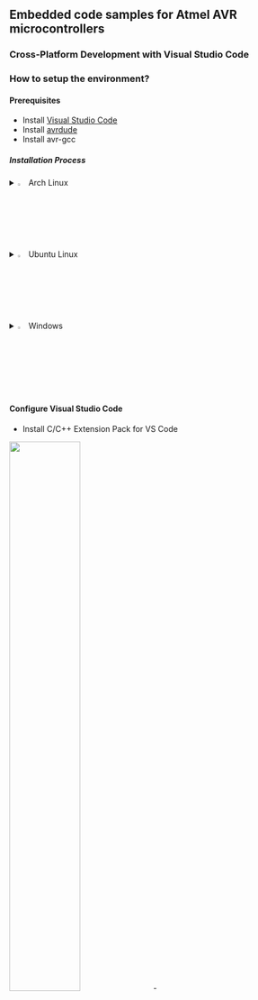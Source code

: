 ## Embedded code samples for Atmel AVR microcontrollers
### Cross-Platform Development with Visual Studio Code

### How to setup the environment?

#### Prerequisites
- Install [Visual Studio Code](https://code.visualstudio.com/)
- Install [avrdude](https://github.com/avrdudes/avrdude)
- Install avr-gcc

##### Installation Process
<details>
  <summary><img src="https://github.com/user-attachments/assets/6adedf3c-1d29-43f4-8e96-8c3d6cdcae11" width="3%" height="3%" />
Arch Linux</summary>

```bash
sudo pacman -S avrdude avr-gcc avr-libc
git clone https://aur.archlinux.org/visual-studio-code-bin.git
cd visual-studio-code-bin
makepkg -si
```
  
</details>
<details>
  <summary><img src="https://github.com/user-attachments/assets/731b966d-2257-4276-9d8b-ac7f43758c4d" width="3%" height="3%" />
Ubuntu Linux</summary>

```bash
sudo apt-get update
sudo apt-get install gcc-avr binutils-avr avr-libc gdb-avr avrdude
sudo apt-get install avrdude
sudo apt install code
```

</details>
<details>
  <summary><img src="https://github.com/user-attachments/assets/7cf4fdb1-c479-407a-89a4-1a254f1301ec" width="3%" height="3%" />
Windows</summary>

- Install the [AVR Toolchain](https://ww1.microchip.com/downloads/aemDocuments/documents/DEV/ProductDocuments/SoftwareTools/avr8-gnu-toolchain-3.7.0.1796-win32.any.x86_64.zip) from Microchip
- Install [Visual Studio Code](https://code.visualstudio.com/Download)
  
</details>


#### Configure Visual Studio Code
- Install C/C++ Extension Pack for VS Code
<img src="https://github.com/user-attachments/assets/6f6e1ffc-b966-4313-8e2b-5fa0b5422b17" width="50%" height="50%" />  
- 
